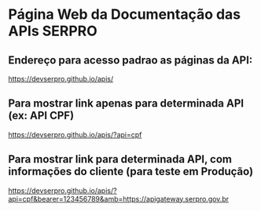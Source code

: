 # Página Web da Documentação das APIs SERPRO

## Endereço para acesso padrao as páginas da API:

https://devserpro.github.io/apis/

## Para mostrar link apenas para determinada API (ex: API CPF)

https://devserpro.github.io/apis/?api=cpf

## Para mostrar link para determinada API, com informações do cliente (para teste em Produção)

https://devserpro.github.io/apis/?api=cpf&bearer=123456789&amb=https://apigateway.serpro.gov.br
